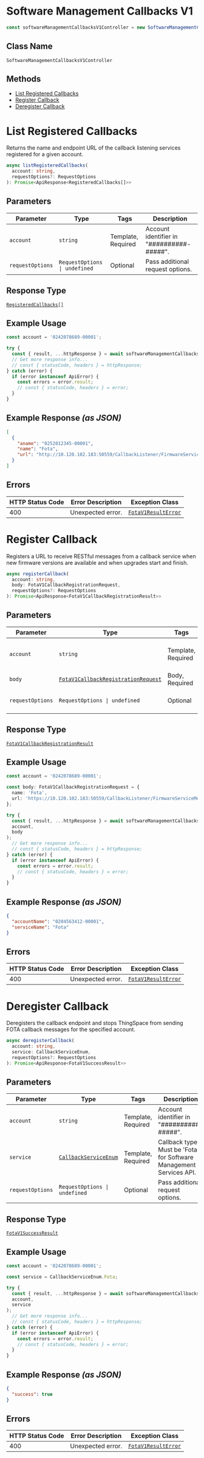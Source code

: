 # Software Management Callbacks V1

```ts
const softwareManagementCallbacksV1Controller = new SoftwareManagementCallbacksV1Controller(client);
```

## Class Name

`SoftwareManagementCallbacksV1Controller`

## Methods

* [List Registered Callbacks](../../doc/controllers/software-management-callbacks-v1.md#list-registered-callbacks)
* [Register Callback](../../doc/controllers/software-management-callbacks-v1.md#register-callback)
* [Deregister Callback](../../doc/controllers/software-management-callbacks-v1.md#deregister-callback)


# List Registered Callbacks

Returns the name and endpoint URL of the callback listening services registered for a given account.

```ts
async listRegisteredCallbacks(
  account: string,
  requestOptions?: RequestOptions
): Promise<ApiResponse<RegisteredCallbacks[]>>
```

## Parameters

| Parameter | Type | Tags | Description |
|  --- | --- | --- | --- |
| `account` | `string` | Template, Required | Account identifier in "##########-#####". |
| `requestOptions` | `RequestOptions \| undefined` | Optional | Pass additional request options. |

## Response Type

[`RegisteredCallbacks[]`](../../doc/models/registered-callbacks.md)

## Example Usage

```ts
const account = '0242078689-00001';

try {
  const { result, ...httpResponse } = await softwareManagementCallbacksV1Controller.listRegisteredCallbacks(account);
  // Get more response info...
  // const { statusCode, headers } = httpResponse;
} catch (error) {
  if (error instanceof ApiError) {
    const errors = error.result;
    // const { statusCode, headers } = error;
  }
}
```

## Example Response *(as JSON)*

```json
[
  {
    "aname": "0252012345-00001",
    "name": "Fota",
    "url": "http://10.120.102.183:50559/CallbackListener/FirmwareServiceMessages.asmx"
  }
]
```

## Errors

| HTTP Status Code | Error Description | Exception Class |
|  --- | --- | --- |
| 400 | Unexpected error. | [`FotaV1ResultError`](../../doc/models/fota-v1-result-error.md) |


# Register Callback

Registers a URL to receive RESTful messages from a callback service when new firmware versions are available and when upgrades start and finish.

```ts
async registerCallback(
  account: string,
  body: FotaV1CallbackRegistrationRequest,
  requestOptions?: RequestOptions
): Promise<ApiResponse<FotaV1CallbackRegistrationResult>>
```

## Parameters

| Parameter | Type | Tags | Description |
|  --- | --- | --- | --- |
| `account` | `string` | Template, Required | Account identifier in "##########-#####". |
| `body` | [`FotaV1CallbackRegistrationRequest`](../../doc/models/fota-v1-callback-registration-request.md) | Body, Required | Callback details. |
| `requestOptions` | `RequestOptions \| undefined` | Optional | Pass additional request options. |

## Response Type

[`FotaV1CallbackRegistrationResult`](../../doc/models/fota-v1-callback-registration-result.md)

## Example Usage

```ts
const account = '0242078689-00001';

const body: FotaV1CallbackRegistrationRequest = {
  name: 'Fota',
  url: 'https://10.120.102.183:50559/CallbackListener/FirmwareServiceMessages.asmx',
};

try {
  const { result, ...httpResponse } = await softwareManagementCallbacksV1Controller.registerCallback(
  account,
  body
);
  // Get more response info...
  // const { statusCode, headers } = httpResponse;
} catch (error) {
  if (error instanceof ApiError) {
    const errors = error.result;
    // const { statusCode, headers } = error;
  }
}
```

## Example Response *(as JSON)*

```json
{
  "accountName": "0204563412-00001",
  "serviceName": "Fota"
}
```

## Errors

| HTTP Status Code | Error Description | Exception Class |
|  --- | --- | --- |
| 400 | Unexpected error. | [`FotaV1ResultError`](../../doc/models/fota-v1-result-error.md) |


# Deregister Callback

Deregisters the callback endpoint and stops ThingSpace from sending FOTA callback messages for the specified account.

```ts
async deregisterCallback(
  account: string,
  service: CallbackServiceEnum,
  requestOptions?: RequestOptions
): Promise<ApiResponse<FotaV1SuccessResult>>
```

## Parameters

| Parameter | Type | Tags | Description |
|  --- | --- | --- | --- |
| `account` | `string` | Template, Required | Account identifier in "##########-#####". |
| `service` | [`CallbackServiceEnum`](../../doc/models/callback-service-enum.md) | Template, Required | Callback type. Must be 'Fota' for Software Management Services API. |
| `requestOptions` | `RequestOptions \| undefined` | Optional | Pass additional request options. |

## Response Type

[`FotaV1SuccessResult`](../../doc/models/fota-v1-success-result.md)

## Example Usage

```ts
const account = '0242078689-00001';

const service = CallbackServiceEnum.Fota;

try {
  const { result, ...httpResponse } = await softwareManagementCallbacksV1Controller.deregisterCallback(
  account,
  service
);
  // Get more response info...
  // const { statusCode, headers } = httpResponse;
} catch (error) {
  if (error instanceof ApiError) {
    const errors = error.result;
    // const { statusCode, headers } = error;
  }
}
```

## Example Response *(as JSON)*

```json
{
  "success": true
}
```

## Errors

| HTTP Status Code | Error Description | Exception Class |
|  --- | --- | --- |
| 400 | Unexpected error. | [`FotaV1ResultError`](../../doc/models/fota-v1-result-error.md) |

